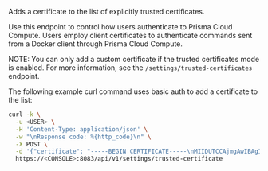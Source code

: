 Adds a certificate to the list of explicitly trusted certificates.

Use this endpoint to control how users authenticate to Prisma Cloud Compute.
Users employ client certificates to authenticate commands sent from a Docker client through Prisma Cloud Compute.

NOTE: You can only add a custom certificate if the trusted certificates mode is enabled.
For more information, see the `/settings/trusted-certificates` endpoint.

The following example curl command uses basic auth to add a certificate to the list:

```bash
curl -k \
  -u <USER> \
  -H 'Content-Type: application/json' \
  -w "\nResponse code: %{http_code}\n" \
  -X POST \
  -d '{"certificate": "-----BEGIN CERTIFICATE-----\nMIIDUTCCAjmgAwIBAgI......XMKXJA==\n-----END CERTIFICATE-----" }'
  https://<CONSOLE>:8083/api/v1/settings/trusted-certificate
```
